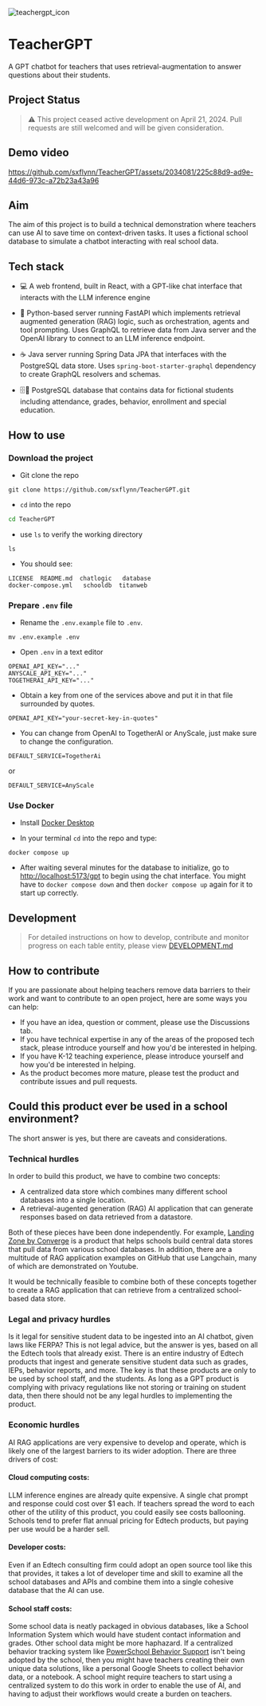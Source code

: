 ![teachergpt_icon](https://github.com/sxflynn/TeacherGPT/assets/2034081/629df040-8548-40e0-a7a3-0965c0cb03b8)

# TeacherGPT

A GPT chatbot for teachers that uses retrieval-augmentation  to answer questions about their students.

## Project Status
> ⚠️ This project ceased active development on April 21, 2024. Pull requests are still welcomed and will be given consideration.

## Demo video

https://github.com/sxflynn/TeacherGPT/assets/2034081/225c88d9-ad9e-44d6-973c-a72b23a43a96


## Aim

The aim of this project is to build a technical demonstration where teachers can use AI to save time on context-driven tasks. It uses a fictional school database to simulate a chatbot interacting with real school data.

## Tech stack

* 💻 A web frontend, built in React, with a GPT-like chat interface that interacts with the LLM inference engine

* 🐍 Python-based server running FastAPI which implements retrieval augmented generation (RAG) logic, such as orchestration, agents and tool prompting. Uses GraphQL to retrieve data from Java server and the OpenAI library to connect to an LLM inference endpoint.

* ☕ Java server running Spring Data JPA that interfaces with the PostgreSQL data store. Uses `spring-boot-starter-graphql` dependency to create GraphQL resolvers and schemas.

* 🗄️🐘 PostgreSQL database that contains data for fictional students including attendance, grades, behavior, enrollment and special education.

## How to use

### Download the project
 - Git clone the repo
```
git clone https://github.com/sxflynn/TeacherGPT.git
```
 - `cd` into the repo
 ```Bash
 cd TeacherGPT
```
 - use `ls` to verify the working directory
```
ls
```
 - You should see:
 ```
 LICENSE  README.md  chatlogic   database 
 docker-compose.yml   schooldb  titanweb
 ```

### Prepare `.env` file
- Rename the `.env.example` file to `.env`.
```
mv .env.example .env
```
 - Open `.env` in a text editor
```
OPENAI_API_KEY="..."
ANYSCALE_API_KEY="..."
TOGETHERAI_API_KEY="..."
```
 - Obtain a key from one of the services above and put it in that file surrounded by quotes.
 ```
 OPENAI_API_KEY="your-secret-key-in-quotes"
 ```
  - You can change from OpenAI to TogetherAI or AnyScale, just make sure to change the configuration.
```
DEFAULT_SERVICE=TogetherAi
```
or
```
DEFAULT_SERVICE=AnyScale
```

### Use Docker
- Install [Docker Desktop](https://www.docker.com/products/docker-desktop/)

- In your terminal `cd` into the repo and type:
```
docker compose up
```
- After waiting several minutes for the database to initialize, go to [http://localhost:5173/gpt](http://localhost:5173/gpt) to begin using the chat interface. You might have to `docker compose down` and then `docker compose up` again for it to start up correctly.

## Development
> For detailed instructions on how to develop, contribute and monitor progress on each table entity, please view [DEVELOPMENT.md](DEVELOPMENT.md)

## How to contribute

If you are passionate about helping teachers remove data barriers to their work and want to contribute to an open project, here are some ways you can help:

- If you have an idea, question or comment, please use the Discussions tab.
- If you have technical expertise in any of the areas of the proposed tech stack, please introduce yourself and how you'd be interested in helping.
- If you have K-12 teaching experience, please introduce yourself and how you'd be interested in helping.
- As the product becomes more mature, please test the product and contribute issues and pull requests.

## Could this product ever be used in a school environment?
The short answer is yes, but there are caveats and considerations.

### Technical hurdles
In order to build this product, we have to combine two concepts:
 - A centralized data store which combines many different school databases into a single location.
 - A retrieval-augented generation (RAG) AI application that can generate responses based on data retrieved from a datastore.

 Both of these pieces have been done independently. For example, [Landing Zone by Converge](https://www.convergeedu.com/landing-zone) is a product that helps schools build central data stores that pull data from various school databases. In addition, there are a multitude of RAG application examples on GitHub that use Langchain, many of which are demonstrated on Youtube.

 It would be technically feasible to combine both of these concepts together to create a RAG application that can retrieve from a centralized school-based data store.

 ### Legal and privacy hurdles
 Is it legal for sensitive student data to be ingested into an AI chatbot, given laws like FERPA? This is not legal advice, but the answer is yes, based on all the Edtech tools that already exist. There is an entire industry of Edtech products that ingest and generate sensitive student data such as grades, IEPs, behavior reports, and more. The key is that these products are only to be used by school staff, and the students. As long as a GPT product is complying with privacy regulations like not storing or training on student data, then there should not be any legal hurdles to implementing the product.

 ### Economic hurdles
 AI RAG applications are very expensive to develop and operate, which is likely one of the largest barriers to its wider adoption. There are three drivers of cost:

#### Cloud computing costs:
LLM inference engines are already quite expensive. A single chat prompt and response could cost over $1 each. If teachers spread the word to each other of the utility of this product, you could easily see costs ballooning. Schools tend to prefer flat annual pricing for Edtech products, but paying per use would be a harder sell.
#### Developer costs:
Even if an Edtech consulting firm could adopt an open source tool like this that provides, it takes a lot of developer time and skill to examine all the school databases and APIs and combine them into a single cohesive database that the AI can use.
#### School staff costs:
Some school data is neatly packaged in obvious databases, like a School Information System which would have student contact information and grades. Other school data might be more haphazard. If a centralized behavior tracking system like [PowerSchool Behavior Support](https://www.powerschool.com/classroom/behavior-support/) isn't being adopted by the school, then you might have teachers creating their own unique data solutions, like a personal Google Sheets to collect behavior data, or a notebook. A school might require teachers to start using a centralized system to do this work in order to enable the use of AI, and having to adjust their workflows would create a burden on teachers.

